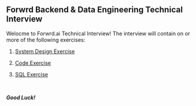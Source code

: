 Forwrd Backend & Data Engineering Technical Interview
-----------------------------------------------------

Welocme to Forwrd.ai Technical Interview!
The interview will contain on or more of the following exercises:

1. [System Design Exercise](./system_design)

2. [Code Exercise](./system_design)

3. [SQL Exercise](./system_design)

<br/> 

_**Good Luck!**_
